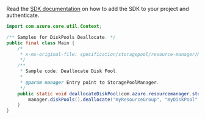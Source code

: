 Read the [SDK documentation](https://github.com/Azure/azure-sdk-for-java/blob/azure-resourcemanager-storagepool_1.0.0-beta.1/sdk/storagepool/azure-resourcemanager-storagepool/README.md) on how to add the SDK to your project and authenticate.

```java
import com.azure.core.util.Context;

/** Samples for DiskPools Deallocate. */
public final class Main {
    /*
     * x-ms-original-file: specification/storagepool/resource-manager/Microsoft.StoragePool/stable/2021-08-01/examples/DiskPools_Deallocate.json
     */
    /**
     * Sample code: Deallocate Disk Pool.
     *
     * @param manager Entry point to StoragePoolManager.
     */
    public static void deallocateDiskPool(com.azure.resourcemanager.storagepool.StoragePoolManager manager) {
        manager.diskPools().deallocate("myResourceGroup", "myDiskPool", Context.NONE);
    }
}
```
